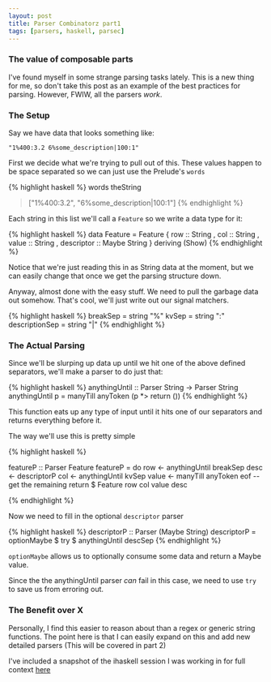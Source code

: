 ```yaml
---
layout: post
title: Parser Combinatorz part1
tags: [parsers, haskell, parsec]
---
```


### The value of composable parts

I've found myself in some strange parsing tasks lately. This is a new thing for
me, so don't take this post as an example of the best practices for parsing.
However, FWIW, all the parsers _work_.

### The Setup

Say we have data that looks something like:

`"1%400:3.2 6%some_description|100:1"`

First we decide what we're trying to pull out of this. These values happen to
be space separated so we can just use the Prelude's `words`

{% highlight haskell %}
words theString
> ["1%400:3.2", "6%some_description|100:1"]
{% endhighlight %}

Each string in this list we'll call a `Feature` so we write a data type for it:

{% highlight haskell %}
data Feature
  = Feature
  { row        :: String
  , col        :: String
  , value      :: String
  , descriptor :: Maybe String
  } deriving (Show)
{% endhighlight %}

Notice that we're just reading this in as String data at the moment, but we can
easily change that once we get the parsing structure down.

Anyway, almost done with the easy stuff. We need to pull the garbage data out somehow.
That's cool, we'll just write out our signal matchers.

{% highlight haskell %}
breakSep = string "%"
kvSep = string ":"
descriptionSep = string "|"
{% endhighlight %}

### The Actual Parsing

Since we'll be slurping up data up until we hit one of the above defined
separators, we'll make a parser to do just that:

{% highlight haskell %}
anythingUntil :: Parser String -> Parser String
anythingUntil p = manyTill anyToken (p *> return ())
{% endhighlight %}

This function eats up any type of input until it hits one of our separators and
returns everything before it.

The way we'll use this is pretty simple

{% highlight haskell %}

featureP :: Parser Feature
featureP = do
  row <- anythingUntil breakSep
  desc <- descriptorP
  col <- anythingUntil kvSep
  value <- manyTill anyToken eof -- get the remaining
  return $ Feature row col value desc

{% endhighlight %}

Now we need to fill in the optional `descriptor` parser

{% highlight haskell %}
descriptorP :: Parser (Maybe String)
descriptorP = optionMaybe $ try $ anythingUntil descSep
{% endhighlight %}

`optionMaybe` allows us to optionally consume some data and return a Maybe value.

Since the the anythingUntil parser _can_ fail in this case, we need to use
`try` to save us from erroring out.

### The Benefit over X

Personally, I find this easier to reason about than a regex or generic
string functions. The point here is that I can easily expand on this and add
new detailed parsers (This will be covered in part 2)

I've included a snapshot of the ihaskell session I was working in for full context [here](/slides/features_ipynb.html)
